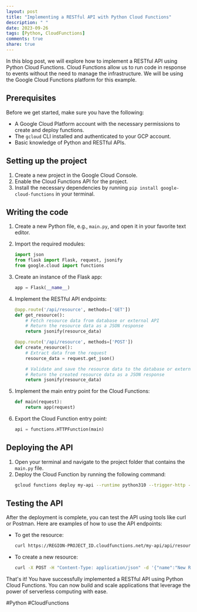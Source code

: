 ```yaml
---
layout: post
title: "Implementing a RESTful API with Python Cloud Functions"
description: " "
date: 2023-09-26
tags: [Python, CloudFunctions]
comments: true
share: true
---
```


In this blog post, we will explore how to implement a RESTful API using Python Cloud Functions. Cloud Functions allow us to run code in response to events without the need to manage the infrastructure. We will be using the Google Cloud Functions platform for this example.

## Prerequisites
Before we get started, make sure you have the following:
- A Google Cloud Platform account with the necessary permissions to create and deploy functions.
- The `gcloud` CLI installed and authenticated to your GCP account.
- Basic knowledge of Python and RESTful APIs.

## Setting up the project
1. Create a new project in the Google Cloud Console.
2. Enable the Cloud Functions API for the project.
3. Install the necessary dependencies by running `pip install google-cloud-functions` in your terminal.

## Writing the code
1. Create a new Python file, e.g., `main.py`, and open it in your favorite text editor.
2. Import the required modules:
    ```python
    import json
    from flask import Flask, request, jsonify
    from google.cloud import functions
    ```

3. Create an instance of the Flask app:
    ```python
    app = Flask(__name__)
    ```

4. Implement the RESTful API endpoints:
    ```python
    @app.route('/api/resource', methods=['GET'])
    def get_resource():
        # Fetch resource data from database or external API
        # Return the resource data as a JSON response
        return jsonify(resource_data)

    @app.route('/api/resource', methods=['POST'])
    def create_resource():
        # Extract data from the request
        resource_data = request.get_json()

        # Validate and save the resource data to the database or external API
        # Return the created resource data as a JSON response
        return jsonify(resource_data)
    ```

5. Implement the main entry point for the Cloud Functions:
    ```python
    def main(request):
        return app(request)
    ```

6. Export the Cloud Function entry point:
    ```python
    api = functions.HTTPFunction(main)
    ```

## Deploying the API
1. Open your terminal and navigate to the project folder that contains the `main.py` file.
2. Deploy the Cloud Function by running the following command:
    ```bash
    gcloud functions deploy my-api --runtime python310 --trigger-http --allow-unauthenticated
    ```

## Testing the API
After the deployment is complete, you can test the API using tools like curl or Postman. Here are examples of how to use the API endpoints:

- To get the resource:
  ```bash
  curl https://REGION-PROJECT_ID.cloudfunctions.net/my-api/api/resource
  ```

- To create a new resource:
  ```bash
  curl -X POST -H "Content-Type: application/json" -d '{"name":"New Resource"}' https://REGION-PROJECT_ID.cloudfunctions.net/my-api/api/resource
  ```

That's it! You have successfully implemented a RESTful API using Python Cloud Functions. You can now build and scale applications that leverage the power of serverless computing with ease.

#Python #CloudFunctions